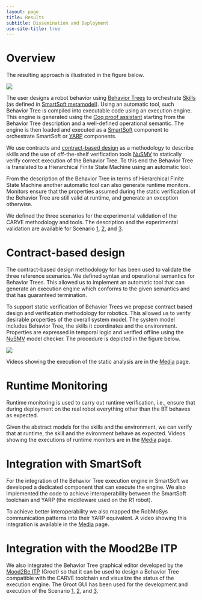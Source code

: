 ```yaml
---
layout: page
title: Results
subtitle: Dissemination and Deployment
use-site-title: true
---
```






# Overview

The resulting approach is illustrated in the figure below. 


![](../img/approach.png)

The user designs a robot behavior using [Behavior Trees](https://en.wikipedia.org/wiki/Behavior_tree_(artificial_intelligence,_robotics_and_control) ) to orchestrate [Skills](https://robmosys.eu/wiki-sn-03/modeling:metamodels:skill-definition) 
(as defined in [SmartSoft metamodel](https://robmosys.eu/wiki-sn-01/modeling:metamodels:start)).
Using an automatic tool, such Behavior Tree is compiled into executable code
using an execution engine. This engine is generated using the [Coq proof assistant](https://coq.inria.fr/) starting from the Behavior Tree description 
and a well-defined operational semantic. The engine is then loaded and executed 
as a [SmartSoft](https://www.servicerobotik-ulm.de/drupal/) component to orchestrate SmartSoft or [YARP](https://www.yarp.it) components.  

We use contracts and [contract-based design](https://it.wikipedia.org/wiki/Design_by_contract) as a methodology to describe 
skills and the use of off-the-shelf verification tools [NuSMV](http://nusmv.fbk.eu/) to statically verify 
correct execution of the Behavior Tree. To this end the Behavior Tree is translated to a 
Hierarchical Finite State Machine using an automatic tool. 

From the description of the Behavior Tree in terms of Hierarchical Finite State Machine 
another automatic tool can also generate runtime monitors. Monitors ensure 
that the properties assumed during the static verification of the Behavior Tree are still 
valid at runtime, and generate an exception otherwise.

We defined the three scenarios for the experimental validation of the CARVE 
methodology and tools. The description and the experimental validation are available for Scenario [1](../scenario1), [2](../scenario2), and [3](../scenario3).
  
  

# Contract-based design

The contract-based design methodology for has been used to validate the three reference scenarios.
We defined syntax and operational semantics for Behavior Trees. This allowed us to 
implement an automatic tool that can generate an execution engine which conforms
to the given semantics and that has guaranteed termination.

To support static verification of Behavior Trees we propose contract based design and verification
methodology for robotics. This  allowed us to verify desirable properties
 of the overall system model. The system model includes Behavior Tree, the skills it 
 coordinates and the environment. Properties are expressed in temporal logic and verified offline
  using the [NuSMV](http://nusmv.fbk.eu/)   model checker. 
The procedure is depicted in the figure below.


![](../img/contracts.png)


Videos showing the execution of the static analysis are in the [Media](../media#static) page.

# Runtime Monitoring
Runtime monitoring is used to carry out runtime verification, i.e., ensure that during deployment on the real robot
everything other than the BT behaves as expected. 

Given the abstract models for the skills and the environment, we can verify that at runtime, the skill and the evironment behave as expected.
Videos showing the executions of runtime monitors are in the [Media](../media#monitors) page.



# Integration with SmartSoft

For the integration of the Behavior Tree execution engine in SmartSoft we developed a 
dedicated component that can execute the engine. We also implemented the code to achieve
 interoperability between the SmartSoft toolchain and YARP (the middleware used 
 on the R1 robot).
 
To achieve better interoperability we also mapped the RobMoSys communication 
patterns into their YARP equivalent.
A video showing this integration is available in the [Media](../media#yarpss) page.



# Integration with the Mood2Be ITP 

We also integrated the Behavior Tree graphical editor developed by the [Mood2Be ITP](https://robmosys.eu/mood2be/) (Groot) 
so that it can be used to design a Behavior Tree compatible with the CARVE toolchain and 
visualize the status of the execution engine. The Groot GUI has been used for 
the development and execution of the Scenario [1](../scenario1), [2](../scenario2), and [3](../scenario3).






